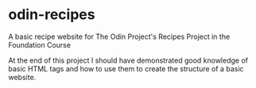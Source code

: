 # odin-recipes

A basic recipe website for The Odin Project's Recipes Project in the Foundation Course

At the end of this project I should have demonstrated good knowledge of basic HTML tags and how to use them to create the structure of a basic website.